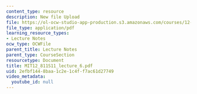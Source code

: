 ```yaml
---
content_type: resource
description: New file Upload
file: https://ol-ocw-studio-app-production.s3.amazonaws.com/courses/12-811-tropical-meteorology-spring-2011/2efbf1448baa1c2e1c4ff7ac61d27749_MIT12_811S11_lecture_6.pdf
file_type: application/pdf
learning_resource_types:
- Lecture Notes
ocw_type: OCWFile
parent_title: Lecture Notes
parent_type: CourseSection
resourcetype: Document
title: MIT12_811S11_lecture_6.pdf
uid: 2efbf144-8baa-1c2e-1c4f-f7ac61d27749
video_metadata:
  youtube_id: null
---
```

